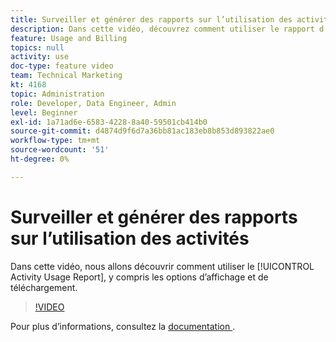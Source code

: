```yaml
---
title: Surveiller et générer des rapports sur l’utilisation des activités
description: Dans cette vidéo, découvrez comment utiliser le rapport d’utilisation des activités, y compris les options d’affichage et de téléchargement.
feature: Usage and Billing
topics: null
activity: use
doc-type: feature video
team: Technical Marketing
kt: 4168
topic: Administration
role: Developer, Data Engineer, Admin
level: Beginner
exl-id: 1a71ad6e-6583-4228-8a40-59501cb414b0
source-git-commit: d4874d9f6d7a36bb81ac183eb8b853d893822ae0
workflow-type: tm+mt
source-wordcount: '51'
ht-degree: 0%

---
```


# Surveiller et générer des rapports sur l’utilisation des activités

Dans cette vidéo, nous allons découvrir comment utiliser le [!UICONTROL Activity Usage Report], y compris les options d’affichage et de téléchargement.

>[!VIDEO](https://video.tv.adobe.com/v/33645/?quality=12&captions=fre_fr)

Pour plus d’informations, consultez la [ documentation ](https://experienceleague.adobe.com/docs/audience-manager/user-guide/features/administration/activity-usage-reporting.html?lang=fr).
